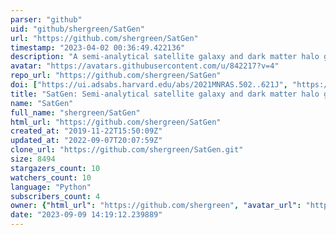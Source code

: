 ```yaml
---
parser: "github"
uid: "github/shergreen/SatGen"
url: "https://github.com/shergreen/SatGen"
timestamp: "2023-04-02 00:36:49.422136"
description: "A semi-analytical satellite galaxy and dark matter halo generator"
avatar: "https://avatars.githubusercontent.com/u/842217?v=4"
repo_url: "https://github.com/shergreen/SatGen"
doi: ["https://ui.adsabs.harvard.edu/abs/2021MNRAS.502..621J", "https://ui.adsabs.harvard.edu/abs/2023ascl.soft03016J/abstract"]
title: "SatGen: Semi-analytical satellite galaxy and dark matter halo generator"
name: "SatGen"
full_name: "shergreen/SatGen"
html_url: "https://github.com/shergreen/SatGen"
created_at: "2019-11-22T15:50:09Z"
updated_at: "2022-09-07T20:07:59Z"
clone_url: "https://github.com/shergreen/SatGen.git"
size: 8494
stargazers_count: 10
watchers_count: 10
language: "Python"
subscribers_count: 4
owner: {"html_url": "https://github.com/shergreen", "avatar_url": "https://avatars.githubusercontent.com/u/842217?v=4", "login": "shergreen", "type": "User"}
date: "2023-09-09 14:19:12.239889"
---
```

